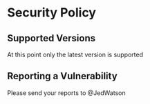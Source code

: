 # Security Policy

## Supported Versions

At this point only the latest version is supported 

## Reporting a Vulnerability

Please send your reports to @JedWatson
